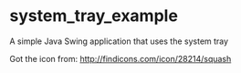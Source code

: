 # system_tray_example
A simple Java Swing application that uses the system tray

Got the icon from: http://findicons.com/icon/28214/squash
